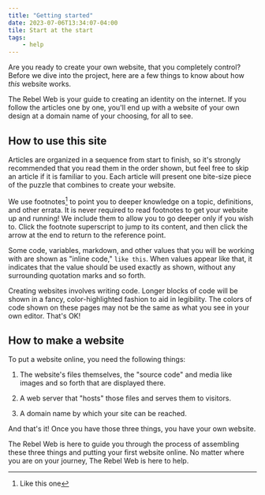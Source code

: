 ```yaml
---
title: "Getting started"
date: 2023-07-06T13:34:07-04:00
tile: Start at the start
tags:
    - help
---
```


Are you ready to create your own website, that you completely control? Before we
dive into the project, here are a few things to know about how *this* website
works.

<!--more-->

The Rebel Web is your guide to creating an identity on the internet. If you
follow the articles one by one, you'll end up with a website of your own design
at a domain name of your choosing, for all to see.

## How to use this site

Articles are organized in a sequence from start to finish, so it's strongly
recommended that you read them in the order shown, but feel free to skip an
article if it is familiar to you. Each article will present one bite-size piece
of the puzzle that combines to create your website.

We use footnotes[^1] to point you to deeper knowledge on a topic, definitions,
and other errata. It is never required to read footnotes to get your website up
and running! We include them to allow you to go deeper only if you wish to.
Click the footnote superscript to jump to its content, and then click the arrow
at the end to return to the reference point.

[^1]: Like this one

Some code, variables, markdown, and other values that you will be working with
are shown as "inline code," `like this`. When values appear like that, it
indicates that the value should be used exactly as shown, without any
surrounding quotation marks and so forth.

Creating websites involves writing code. Longer blocks of code will be shown in
a fancy, color-highlighted fashion to aid in legibility. The colors of code
shown on these pages may not be the same as what you see in your own editor.
That's OK!

## How to make a website

To put a website online, you need the following things:

1. The website's files themselves, the "source code" and media like images and
   so forth that are displayed there.
   
2. A web server that "hosts" those files and serves them to visitors.

3. A domain name by which your site can be reached.

And that's it! Once you have those three things, you have your own website.

The Rebel Web is here to guide you through the process of assembling these three
things and putting your first website online. No matter where you are on your
journey, The Rebel Web is here to help.
